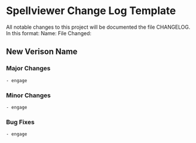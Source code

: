 # Spellviewer Change Log Template

All notable changes to this project will be documented the file CHANGELOG. In this format:
Name:
File Changed:

## New Verison Name
  ### Major Changes
    - engage
  ### Minor Changes
    - engage
  ### Bug Fixes
    - engage
